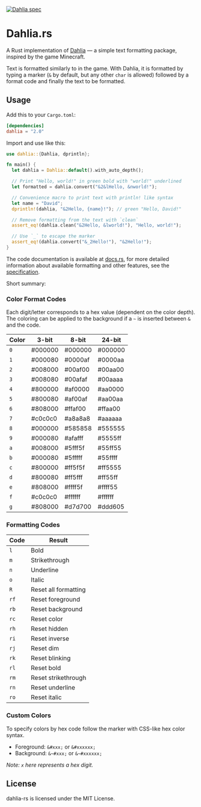 [![Dahlia spec](https://img.shields.io/badge/Dahlia%20spec-v1.1-pink?style=flat)](https://github.com/dahlia-lib/spec)

# Dahlia.rs

A Rust implementation of [Dahlia](https://github.com/dahlia-lib/spec) — a simple
text formatting package, inspired by the game Minecraft.

Text is formatted similarly to in the game. With Dahlia, it is formatted
by typing a marker (`&` by default, but any other `char` is allowed) followed
by a format code and finally the text to be formatted.

## Usage

Add this to your `Cargo.toml`:

```toml
[dependencies]
dahlia = "2.0"
```

Import and use like this:

```rust
use dahlia::{Dahlia, dprintln};

fn main() {
  let dahlia = Dahlia::default().with_auto_depth();

  // Print "Hello, world!" in green bold with "world!" underlined
  let formatted = dahlia.convert("&2&lHello, &nworld!");

  // Convenience macro to print text with println! like syntax
  let name = "David";
  dprintln!(dahlia, "&2Hello, {name}!"); // green "Hello, David!"

  // Remove formatting from the text with `clean`
  assert_eq!(dahlia.clean("&2Hello, &lworld!"), "Hello, world!");

  // Use `_` to escape the marker
  assert_eq!(dahlia.convert("&_2Hello!"), "&2Hello!");
}
```

The code documentation is available at
[docs.rs](https://docs.rs/dahlia/1.1.0/dahlia), for more detailed information
about available formatting and other features, see the
[specification](https://github.com/dahlia-lib/spec).

Short summary:

### Color Format Codes

Each digit/letter corresponds to a hex value (dependent on the color depth). The
coloring can be applied to the background if a `~` is inserted between `&` and
the code.

| Color | 3-bit   | 8-bit   | 24-bit  |
| ----- | ------- | ------- | ------- |
| `0`   | #000000 | #000000 | #000000 |
| `1`   | #000080 | #0000af | #0000aa |
| `2`   | #008000 | #00af00 | #00aa00 |
| `3`   | #008080 | #00afaf | #00aaaa |
| `4`   | #800000 | #af0000 | #aa0000 |
| `5`   | #800080 | #af00af | #aa00aa |
| `6`   | #808000 | #ffaf00 | #ffaa00 |
| `7`   | #c0c0c0 | #a8a8a8 | #aaaaaa |
| `8`   | #000000 | #585858 | #555555 |
| `9`   | #000080 | #afafff | #5555ff |
| `a`   | #008000 | #5fff5f | #55ff55 |
| `b`   | #000080 | #5fffff | #55ffff |
| `c`   | #800000 | #ff5f5f | #ff5555 |
| `d`   | #800080 | #ff5fff | #ff55ff |
| `e`   | #808000 | #ffff5f | #ffff55 |
| `f`   | #c0c0c0 | #ffffff | #ffffff |
| `g`   | #808000 | #d7d700 | #ddd605 |

### Formatting Codes

| Code | Result               |
| ---- | -------------------- |
| `l`  | Bold                 |
| `m`  | Strikethrough        |
| `n`  | Underline            |
| `o`  | Italic               |
| `R`  | Reset all formatting |
| `rf` | Reset foreground     |
| `rb` | Reset background     |
| `rc` | Reset color          |
| `rh` | Reset hidden         |
| `ri` | Reset inverse        |
| `rj` | Reset dim            |
| `rk` | Reset blinking       |
| `rl` | Reset bold           |
| `rm` | Reset strikethrough  |
| `rn` | Reset underline      |
| `ro` | Reset italic         |

### Custom Colors

To specify colors by hex code follow the marker with CSS-like hex color syntax.

- Foreground: `&#xxx;` or `&#xxxxxx;`
- Background: `&~#xxx;` or `&~#xxxxxx;`

_Note: `x` here represents a hex digit._

## License

dahlia-rs is licensed under the MIT License.
